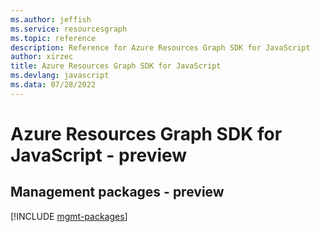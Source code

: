 ```yaml
---
ms.author: jeffish
ms.service: resourcesgraph
ms.topic: reference
description: Reference for Azure Resources Graph SDK for JavaScript
author: xirzec
title: Azure Resources Graph SDK for JavaScript
ms.devlang: javascript
ms.data: 07/28/2022
---
```

# Azure Resources Graph SDK for JavaScript - preview

## Management packages - preview
[!INCLUDE [mgmt-packages](resources-graph-mgmt-index.md)]